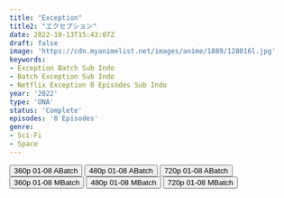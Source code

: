 ```yaml
---
title: "Exception"
title2: "エクセプション"
date: 2022-10-13T15:43:07Z
draft: false
image: 'https://cdn.myanimelist.net/images/anime/1889/128016l.jpg'
keywords:
- Exception Batch Sub Indo
- Batch Exception Sub Indo
- Netflix Exception 8 Episodes Sub Indo
year: '2022'
type: 'ONA'
status: 'Complete'
episodes: '8 Episodes'
genre:
- Sci-Fi
- Space
---
```


<div class="d-g gg-5 gtc-r ai-c">
<button onclick="window.open('?barc=dr8ulmF0dY_20221016/Batch/1-8/Kuramanime-EXCPTN-1_8-Mp4360','_blank')">360p 01-08 ABatch</button>
<button onclick="window.open('?barc=dr8ulmF0dY_20221016/Batch/1-8/Kuramanime-EXCPTN-1_8-Mp4480','_blank')">480p 01-08 ABatch</button>
<button onclick="window.open('?barc=dr8ulmF0dY_20221016/Batch/1-8/Kuramanime-EXCPTN-1_8-Mp4720','_blank')">720p 01-08 ABatch</button>
<button onclick="window.open('?bmed=bwudht4mwlo96xp','_blank')">360p 01-08 MBatch</button>
<button onclick="window.open('?bmed=7m0dsdjqymxh9j1','_blank')">480p 01-08 MBatch</button>
<button onclick="window.open('?bmed=4xq8n4zwy6fr36l','_blank')">720p 01-08 MBatch</button>
</div>